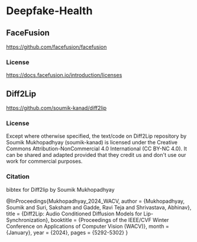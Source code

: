 # Deepfake-Health





## FaceFusion
https://github.com/facefusion/facefusion

### License
https://docs.facefusion.io/introduction/licenses


## Diff2Lip
https://github.com/soumik-kanad/diff2lip

### License
Except where otherwise specified, the text/code on Diff2Lip repository by Soumik Mukhopadhyay (soumik-kanad) is licensed under the Creative Commons Attribution-NonCommercial 4.0 International (CC BY-NC 4.0). It can be shared and adapted provided that they credit us and don't use our work for commercial purposes.

### Citation
bibtex for Diff2lip by Soumik Mukhopadhyay

@InProceedings{Mukhopadhyay_2024_WACV,
    author    = {Mukhopadhyay, Soumik and Suri, Saksham and Gadde, Ravi Teja and Shrivastava, Abhinav},
    title     = {Diff2Lip: Audio Conditioned Diffusion Models for Lip-Synchronization},
    booktitle = {Proceedings of the IEEE/CVF Winter Conference on Applications of Computer Vision (WACV)},
    month     = {January},
    year      = {2024},
    pages     = {5292-5302}
}
